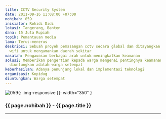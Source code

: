 ```yaml
---
title: CCTV Security System
date: 2011-09-16 11:08:00 +07:00
nohibah: 059
inisiator: Rohidi Didi
lokasi: Tangerang, Banten
dana: 15 Juta Rupiah
topik: Pemantauan media
lama: Terus-menerus
deskripsi: Sebuah proyek pemasangan cctv secara global dan ditayangkan dengan jaringan
  wifi untuk mengamankan daerah sekitar
masalah: Pengawasan berbagai arah untuk meningkatkan keamanan
solusi: Memberikan pengertian kepada warga mengenai pentingnya keamanan. Pihak yang
  diuntungkan adalah warga setempat
keberhasilan: Adanya penunjang lokal dan implementasi teknologi
organisasi: Kopidug
diuntungkan: Warga setempat
---
```


![059](/static/img/hibahcmb/059.png){: .img-responsive }{: width="350" }

### {{ page.nohibah }} - {{ page.title }}

---
